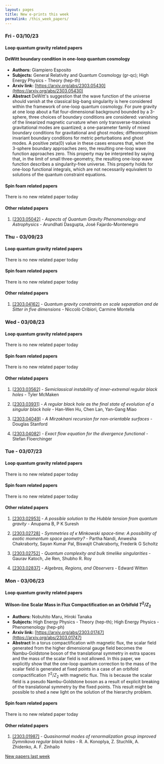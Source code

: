 ```yaml
---
layout: pages
title: New e-prints this week
permalink: /this_week_papers/
---
```




### Fri - 03/10/23

#### Loop quantum gravity related papers

#### **DeWitt boundary condition in one-loop quantum cosmology**
 - **Authors:** Giampiero Esposito
 - **Subjects:** General Relativity and Quantum Cosmology (gr-qc); High Energy Physics - Theory (hep-th)
 - **Arxiv link:** [https://arxiv.org/abs/2303.05430](https://arxiv.org/abs/2303.05430)
 - **Abstract**
 DeWitt's suggestion that the wave function of the universe should vanish at the classical big-bang singularity is here considered within the framework of one-loop quantum cosmology. For pure gravity at one loop about a flat four-dimensional background bounded by a 3-sphere, three choices of boundary conditions are considered: vanishing of the linearized magnetic curvature when only transverse-traceless gravitational modes are quantized; a one-parameter family of mixed boundary conditions for gravitational and ghost modes; diffeomorphism invariant boundary conditions for metric perturbations and ghost modes. A positive zeta(0) value in these cases ensures that, when the 3-sphere boundary approaches zero, the resulting one-loop wave function approaches zero. This property may be interpreted by saying that, in the limit of small three-geometry, the resulting one-loop wave function describes a singularity-free universe. This property holds for one-loop functional integrals, which are not necessarily equivalent to solutions of the quantum constraint equations. 

#### Spin foam related papers

There is no new related paper today 



#### Other related papers

1. [[2303.05042]](https://arxiv.org/abs/2303.05042) - *Aspects of Quantum Gravity Phenomenology and Astrophysics* - Arundhati Dasgupta, José Fajardo-Montenegro



### Thu - 03/09/23

#### Loop quantum gravity related papers

There is no new related paper today 

#### Spin foam related papers

There is no new related paper today 



#### Other related papers

1. [[2303.04162]](https://arxiv.org/abs/2303.04162) - *Quantum gravity constraints on scale separation and de Sitter in five  dimensions* - Niccolò Cribiori, Carmine Montella



### Wed - 03/08/23

#### Loop quantum gravity related papers

There is no new related paper today 

#### Spin foam related papers

There is no new related paper today 



#### Other related papers

1. [[2303.03562]](https://arxiv.org/abs/2303.03562) - *Semiclassical instability of inner-extremal regular black holes* - Tyler McMaken

1. [[2303.03931]](https://arxiv.org/abs/2303.03931) - *A regular black hole as the final state of evolution of a singular black  hole* - Han-Wen Hu, Chen Lan, Yan-Gang Miao

1. [[2303.04049]](https://arxiv.org/abs/2303.04049) - *A Mirzakhani recursion for non-orientable surfaces* - Douglas Stanford

1. [[2303.04082]](https://arxiv.org/abs/2303.04082) - *Exact flow equation for the divergence functional* - Stefan Floerchinger



### Tue - 03/07/23

#### Loop quantum gravity related papers

There is no new related paper today 

#### Spin foam related papers

There is no new related paper today 



#### Other related papers

1. [[2303.02953]](https://arxiv.org/abs/2303.02953) - *A possible solution to the Hubble tension from quantum gravity* - Anupama B, P K Suresh

1. [[2303.02728]](https://arxiv.org/abs/2303.02728) - *Symmetries of $κ$ Minkowski space-time: A possibility of exotic  momentum space geometry?* - Partha Nandi, Anwesha Chakraborty, Sayan Kumar Pal, Biswajit Chakraborty, Frederik G Scholtz

1. [[2303.02752]](https://arxiv.org/abs/2303.02752) - *Quantum complexity and bulk timelike singularities* - Gaurav Katoch, Jie Ren, Shubho R. Roy

1. [[2303.02837]](https://arxiv.org/abs/2303.02837) - *Algebras, Regions, and Observers* - Edward Witten



### Mon - 03/06/23

#### Loop quantum gravity related papers

#### **Wilson-line Scalar Mass in Flux Compactification on an Orbifold  $T^2/Z_2$**
 - **Authors:** Nobuhito Maru, Hiroki Tanaka
 - **Subjects:** High Energy Physics - Theory (hep-th); High Energy Physics - Phenomenology (hep-ph)
 - **Arxiv link:** [https://arxiv.org/abs/2303.01747](https://arxiv.org/abs/2303.01747)
 - **Abstract**
 In a torus compactification with magnetic flux, the scalar field generated from the higher dimensional gauge field becomes the Nambu-Goldstone boson of the translational symmetry in extra spaces and the mass of the scalar field is not allowed. In this paper, we explicitly show that the one-loop quantum correction to the mass of the scalar field is generated at fixed points in a case of an orbifold compactification $T^2/Z_2$ with magnetic flux. This is because the scalar field is a pseudo Nambu-Goldstone boson as a result of explicit breaking of the translational symmetry by the fixed points. This result might be possible to shed a new light on the solution of the hierarchy problem. 

#### Spin foam related papers

There is no new related paper today 



#### Other related papers

1. [[2303.01987]](https://arxiv.org/abs/2303.01987) - *Quasinormal modes of renormalization group improved Dymnikova regular  black holes* - R. A. Konoplya, Z. Stuchlik, A. Zhidenko, A. F. Zinhailo






[New papers last week]({{site.url}}/archived/weekly/pre-prints/2023/03/06/archived_weekly_papers.html)